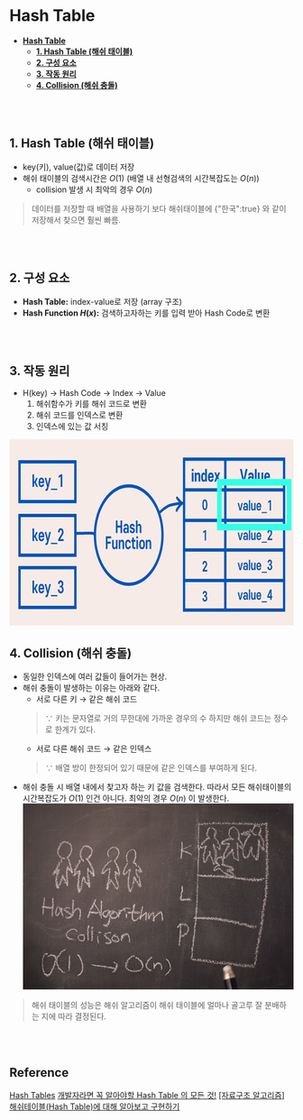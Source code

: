 # **Hash Table**

- [**Hash Table**](#hash-table)
  - [**1. Hash Table (해쉬 태이블)**](#1-hash-table-해쉬-태이블)
  - [**2. 구성 요소**](#2-구성-요소)
  - [**3. 작동 원리**](#3-작동-원리)
  - [**4. Collision (해쉬 충돌)**](#4-collision-해쉬-충돌)

<br /><br />

## **1. Hash Table (해쉬 태이블)**
- key(키), value(값)로 데이터 저장 
- 해쉬 태이블의 검색시간은 $O(1)$ (배열 내 선형검색의 시간복잡도는 $O(n)$)
  - collision 발생 시 최악의 경우 $O(n)$ 

>데이터를 저장할 때 배열을 사용하기 보다 해쉬태이블에 {"한국":true} 와 같이 저장해서 찾으면 훨씬 빠름.

<br /><br />

## **2. 구성 요소**
- **Hash Table:** index-value로 저장 (array 구조)
- **Hash Function $H(x)$:** 검색하고자하는 키를 입력 받아 Hash Code로 변환 
  
<br /><br />

## **3. 작동 원리**
- H(key) $\rightarrow$ Hash Code $\rightarrow$ Index $\rightarrow$ Value
  1. 해쉬함수가 키를 해쉬 코드로 변환
  2. 해쉬 코드를 인덱스로 변환
  3. 인덱스에 있는 값 서칭

<img src="..\image\data-structure\hash-table\hash-table.png" width="600" height="330">

<br />

## **4. Collision (해쉬 충돌)**
- 동일한 인덱스에 여러 값들이 들어가는 현상.
- 해쉬 충돌이 발생하는 이유는 아래와 같다.
  - 서로 다른 키 $\rightarrow$ 같은 해쉬 코드 
  >$\because$ 키는 문자열로 거의 무한대에 가까운 경우의 수 하지만 해쉬 코드는 정수로 한계가 있다.
  - 서로 다른 해쉬 코드 $\rightarrow$ 같은 인덱스
  >$\because$ 배열 방이 한정되어 있기 때문에 같은 인덱스를 부여하게 된다.
- 해쉬 충돌 시 배열 내에서 찾고자 하는 키 값을 검색한다. 따라서 모든 해쉬태이블의 시간복잡도가 $O(1)$ 인건 아니다. 최악의 경우 $O(n)$ 이 발생한다.
  <img src="..\image\data-structure\hash-table\collision.png" width="600" height="330">

>해쉬 태이블의 성능은 해쉬 알고리즘이 해쉬 태이블에 얼마나 골고루 잘 분배하는 지에 따라 결정된다.



<br /><br />

## **Reference**<!-- omit in toc -->
[Hash Tables](https://www.codecademy.com/resources/docs/javascript/hashtables)
[개발자라면 꼭 알아야할 Hash Table 의 모든 것!](https://www.youtube.com/watch?v=HraOg7W3VAM&list=PL7jH19IHhOLMdHvl3KBfFI70r9P0lkJwL&index=6)
[[자료구조 알고리즘] 해쉬테이블(Hash Table)에 대해 알아보고 구현하기](https://www.youtube.com/watch?v=Vi0hauJemxA)